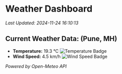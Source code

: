 
# Weather Dashboard

_Last Updated: 2024-11-24 16:10:13_

## Current Weather Data: (Pune, MH)
- **Temperature:** 19.3 °C ![Temperature Badge](https://img.shields.io/badge/Temperature-Low%20Temp-blue)
- **Wind Speed:** 4.5 km/h ![Wind Speed Badge](https://img.shields.io/badge/Wind%20Speed-Low%20Wind-blue)

*Powered by Open-Meteo API*

